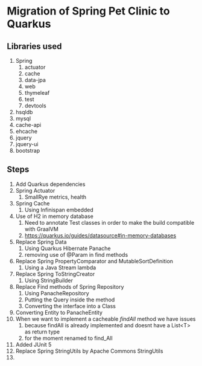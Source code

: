 # Migration of Spring Pet Clinic to Quarkus

## Libraries used

1. Spring
   1. actuator
   2. cache
   3. data-jpa
   4. web
   5. thymeleaf
   6. test
   7. devtools
2. hsqldb
3. mysql
4. cache-api
5. ehcache
6. jquery
7. jquery-ui
8. bootstrap

## Steps

1. Add Quarkus dependencies
2. Spring Actuator
   1. SmallRye metrics, health 
3. Spring Cache
   1. Using Infinispan embedded
4. Use of H2 in memory database
   1. Need to annotate Test classes in order to make the build compatible with GraalVM
   2. https://quarkus.io/guides/datasource#in-memory-databases
5. Replace Spring Data
   1. Using Quarkus Hibernate Panache
   2. removing use of @Param in find methods
6. Replace Spring PropertyComparator and MutableSortDefinition
   1. Using a Java Stream lambda
7. Replace Spring ToStringCreator
   1. Using StringBuilder
8. Replace Find methods of Spring Repository
   1. Using PanacheRepository
   2. Putting the Query inside the method
   3. Converting the interface into a Class
9. Converting Entity to PanacheEntity
10. When we want to implement a cacheable *findAll* method we have issues
    1. because findAll is already implemented and doesnt have a List\<T\> as return type
    2. for the moment renamed to find_All
11. Added JUnit 5
12. Replace Spring StringUtils by Apache Commons StringUtils
13. 


